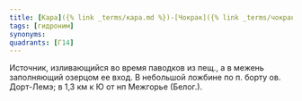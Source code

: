 ```yaml
---
title: [Кара]({% link _terms/кара.md %})-[Чокрак]({% link _terms/чокрак.md %})
tags: [гидроним]
synonyms:
quadrants: [Г14]
---
```


Источник, изливающийся во время паводков из пещ., а в межень заполняющий озерцом
ее вход. В небольшой ложбине по п. борту ов. Дорт-Лемэ; в 1,3 км к Ю от нп
Межгорье (Белог.).

